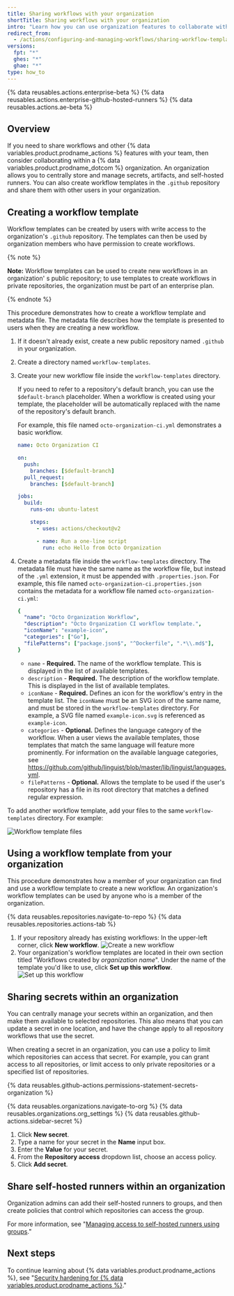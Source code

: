```yaml
---
title: Sharing workflows with your organization
shortTitle: Sharing workflows with your organization
intro: "Learn how you can use organization features to collaborate with your team, by sharing workflow templates, secrets, and self-hosted runners."
redirect_from:
  - /actions/configuring-and-managing-workflows/sharing-workflow-templates-within-your-organization
versions:
  fpt: "*"
  ghes: "*"
  ghae: "*"
type: how_to
---
```


{% data reusables.actions.enterprise-beta %}
{% data reusables.actions.enterprise-github-hosted-runners %}
{% data reusables.actions.ae-beta %}

## Overview

If you need to share workflows and other {% data variables.product.prodname_actions %} features with your team, then consider collaborating within a {% data variables.product.prodname_dotcom %} organization. An organization allows you to centrally store and manage secrets, artifacts, and self-hosted runners. You can also create workflow templates in the `.github` repository and share them with other users in your organization.

## Creating a workflow template

Workflow templates can be created by users with write access to the organization's `.github` repository. The templates can then be used by organization members who have permission to create workflows.

{% note %}

**Note:** Workflow templates can be used to create new workflows in an organization' s public repository; to use templates to create workflows in private repositories, the organization must be part of an enterprise plan.

{% endnote %}

This procedure demonstrates how to create a workflow template and metadata file. The metadata file describes how the template is presented to users when they are creating a new workflow.

1. If it doesn't already exist, create a new public repository named `.github` in your organization.
2. Create a directory named `workflow-templates`.
3. Create your new workflow file inside the `workflow-templates` directory.

   If you need to refer to a repository's default branch, you can use the `$default-branch` placeholder. When a workflow is created using your template, the placeholder will be automatically replaced with the name of the repository's default branch.

   For example, this file named `octo-organization-ci.yml` demonstrates a basic workflow.

   ```yaml
   name: Octo Organization CI

   on:
     push:
       branches: [$default-branch]
     pull_request:
       branches: [$default-branch]

   jobs:
     build:
       runs-on: ubuntu-latest

       steps:
         - uses: actions/checkout@v2

         - name: Run a one-line script
           run: echo Hello from Octo Organization
   ```

4. Create a metadata file inside the `workflow-templates` directory. The metadata file must have the same name as the workflow file, but instead of the `.yml` extension, it must be appended with `.properties.json`. For example, this file named `octo-organization-ci.properties.json` contains the metadata for a workflow file named `octo-organization-ci.yml`:
   ```yaml
   {
     "name": "Octo Organization Workflow",
     "description": "Octo Organization CI workflow template.",
     "iconName": "example-icon",
     "categories": ["Go"],
     "filePatterns": ["package.json$", "^Dockerfile", ".*\\.md$"],
   }
   ```
   - `name` - **Required.** The name of the workflow template. This is displayed in the list of available templates.
   - `description` - **Required.** The description of the workflow template. This is displayed in the list of available templates.
   - `iconName` - **Required.** Defines an icon for the workflow's entry in the template list. The `iconName` must be an SVG icon of the same name, and must be stored in the `workflow-templates` directory. For example, a SVG file named `example-icon.svg` is referenced as `example-icon`.
   - `categories` - **Optional.** Defines the language category of the workflow. When a user views the available templates, those templates that match the same language will feature more prominently. For information on the available language categories, see https://github.com/github/linguist/blob/master/lib/linguist/languages.yml.
   - `filePatterns` - **Optional.** Allows the template to be used if the user's repository has a file in its root directory that matches a defined regular expression.

To add another workflow template, add your files to the same `workflow-templates` directory. For example:

![Workflow template files](/assets/images/help/images/workflow-template-files.png)

## Using a workflow template from your organization

This procedure demonstrates how a member of your organization can find and use a workflow template to create a new workflow. An organization's workflow templates can be used by anyone who is a member of the organization.

{% data reusables.repositories.navigate-to-repo %}
{% data reusables.repositories.actions-tab %}

1. If your repository already has existing workflows: In the upper-left corner, click **New workflow**.
   ![Create a new workflow](/assets/images/help/repository/actions-new-workflow.png)
1. Your organization's workflow templates are located in their own section titled "Workflows created by _organization name_". Under the name of the template you'd like to use, click **Set up this workflow**.
   ![Set up this workflow](/assets/images/help/settings/actions-create-starter-workflow.png)

## Sharing secrets within an organization

You can centrally manage your secrets within an organization, and then make them available to selected repositories. This also means that you can update a secret in one location, and have the change apply to all repository workflows that use the secret.

When creating a secret in an organization, you can use a policy to limit which repositories can access that secret. For example, you can grant access to all repositories, or limit access to only private repositories or a specified list of repositories.

{% data reusables.github-actions.permissions-statement-secrets-organization %}

{% data reusables.organizations.navigate-to-org %}
{% data reusables.organizations.org_settings %}
{% data reusables.github-actions.sidebar-secret %}

1. Click **New secret**.
1. Type a name for your secret in the **Name** input box.
1. Enter the **Value** for your secret.
1. From the **Repository access** dropdown list, choose an access policy.
1. Click **Add secret**.

## Share self-hosted runners within an organization

Organization admins can add their self-hosted runners to groups, and then create policies that control which repositories can access the group.

For more information, see "[Managing access to self-hosted runners using groups](/actions/hosting-your-own-runners/managing-access-to-self-hosted-runners-using-groups)."

## Next steps

To continue learning about {% data variables.product.prodname_actions %}, see "[Security hardening for {% data variables.product.prodname_actions %}](/actions/learn-github-actions/security-hardening-for-github-actions)."
